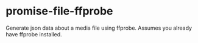 # promise-file-ffprobe
Generate json data about a media file using ffprobe. Assumes you already have ffprobe installed.
